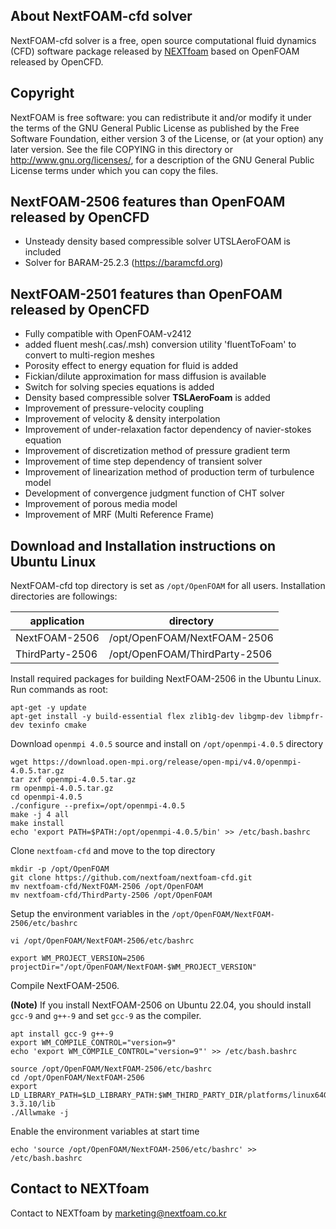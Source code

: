 ## About NextFOAM-cfd solver
NextFOAM-cfd solver is a free, open source computational fluid dynamics (CFD) software package released by [NEXTfoam](https://nextfoam.co.kr/foam-Introen.php) based on OpenFOAM released by OpenCFD.

## Copyright
NextFOAM is free software: you can redistribute it and/or modify it under the terms of the GNU General Public License as published by the Free Software Foundation, either version 3 of the License, or (at your option) any later version. See the file COPYING in this directory or http://www.gnu.org/licenses/, for a description of the GNU General Public License terms under which you can copy the files.

## NextFOAM-2506 features than OpenFOAM released by OpenCFD
- Unsteady density based compressible solver UTSLAeroFOAM is included
- Solver for BARAM-25.2.3 (https://baramcfd.org) 

## NextFOAM-2501 features than OpenFOAM released by OpenCFD
- Fully compatible with OpenFOAM-v2412
- added fluent mesh(.cas/.msh) conversion utility 'fluentToFoam' to convert to multi-region meshes
- Porosity effect to energy equation for fluid is added
- Fickian/dilute approximation for mass diffusion is available
- Switch for solving species equations is added
- Density based compressible solver **TSLAeroFoam** is added
- Improvement of pressure-velocity coupling
- Improvement of velocity & density interpolation
- Improvement of under-relaxation factor dependency of navier-stokes equation
- Improvement of discretization method of pressure gradient term
- Improvement of time step dependency of transient solver
- Improvement of linearization method of production term of turbulence model
- Development of convergence judgment function of CHT solver
- Improvement of porous media model
- Improvement of MRF (Multi Reference Frame)

## Download and Installation instructions on Ubuntu Linux

NextFOAM-cfd top directory is set as `/opt/OpenFOAM` for all users. Installation directories are followings:

| application | directory |
| --- | --- |
| NextFOAM-2506 | /opt/OpenFOAM/NextFOAM-2506 |
| ThirdParty-2506 | /opt/OpenFOAM/ThirdParty-2506 |

Install required packages for building NextFOAM-2506 in the Ubuntu Linux. Run commands as root:

```
apt-get -y update
apt-get install -y build-essential flex zlib1g-dev libgmp-dev libmpfr-dev texinfo cmake
```

Download `openmpi 4.0.5` source and install on `/opt/openmpi-4.0.5` directory
```
wget https://download.open-mpi.org/release/open-mpi/v4.0/openmpi-4.0.5.tar.gz
tar zxf openmpi-4.0.5.tar.gz
rm openmpi-4.0.5.tar.gz
cd openmpi-4.0.5
./configure --prefix=/opt/openmpi-4.0.5
make -j 4 all
make install
echo 'export PATH=$PATH:/opt/openmpi-4.0.5/bin' >> /etc/bash.bashrc
```
Clone `nextfoam-cfd` and move to the top directory

```
mkdir -p /opt/OpenFOAM
git clone https://github.com/nextfoam/nextfoam-cfd.git
mv nextfoam-cfd/NextFOAM-2506 /opt/OpenFOAM
mv nextfoam-cfd/ThirdParty-2506 /opt/OpenFOAM
```

Setup the environment variables in the `/opt/OpenFOAM/NextFOAM-2506/etc/bashrc`
```
vi /opt/OpenFOAM/NextFOAM-2506/etc/bashrc

export WM_PROJECT_VERSION=2506
projectDir="/opt/OpenFOAM/NextFOAM-$WM_PROJECT_VERSION"
```

Compile NextFOAM-2506.

**(Note)** If you install NextFOAM-2506 on Ubuntu 22.04, you should install `gcc-9` and `g++-9` and set `gcc-9` as the compiler. 

```
apt install gcc-9 g++-9
export WM_COMPILE_CONTROL="version=9"
echo 'export WM_COMPILE_CONTROL="version=9"' >> /etc/bash.bashrc
```

```
source /opt/OpenFOAM/NextFOAM-2506/etc/bashrc
cd /opt/OpenFOAM/NextFOAM-2506
export LD_LIBRARY_PATH=$LD_LIBRARY_PATH:$WM_THIRD_PARTY_DIR/platforms/linux64Gcc/fftw-3.3.10/lib
./Allwmake -j
```

Enable the environment variables at start time
```
echo 'source /opt/OpenFOAM/NextFOAM-2506/etc/bashrc' >> /etc/bash.bashrc
```

## Contact to NEXTfoam
Contact to NEXTfoam by marketing@nextfoam.co.kr
